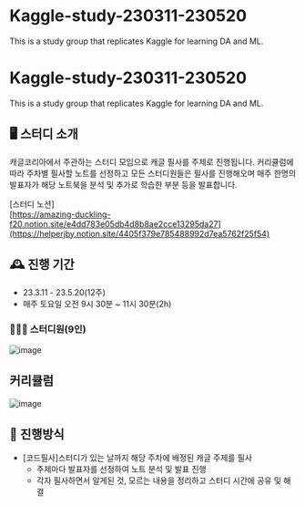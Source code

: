# Kaggle-study-230311-230520
This is a study group that replicates Kaggle for learning DA and ML.

# Kaggle-study-230311-230520
This is a study group that replicates Kaggle for learning DA and ML.

## 🖥️ 스터디 소개
캐글코리아에서 주관하는 스터디 모임으로 캐글 필사를 주제로 진행됩니다.
커리큘럼에 따라 주차별 필사할 노트를 선정하고 모든 스터디원들은 필사를 진행해오며
매주 한명의 발표자가 해당 노트북을 분석 및 추가로 학습한 부분 등을 발표합니다.

[스터디 노션]  
[https://amazing-duckling-f20.notion.site/e4dd783e05db4d8b8ae2cce13295da27](https://helperjby.notion.site/4405f379e785488992d7ea5762f25f54)
<br>

## 🕰️ 진행 기간
* 23.3.11 - 23.5.20(12주)
* 매주 토요일 오전 9시 30분 ~ 11시 30분(2h)

### 🧑‍🤝‍🧑 스터디원(9인)
![image](https://github.com/kaggle-study-230311/Kaggle-study-230311/assets/69462995/54951f7c-895e-4c6d-91aa-ac518bd5ceda)


## 커리큘럼
![image](https://github.com/kaggle-study-230311/Kaggle-study-230311/assets/69462995/1cfbb4b4-7091-4f90-a706-f2dabf651c21)
## 📌 진행방식
* [코드필사]스터디가 있는 날까지 해당 주차에 배정된 캐글 주제를 필사
    * 주제마다 발표자를 선정하여 노트 분석 및 발표 진행
    * 각자 필사하면서 알게된 것, 모르는 내용을 정리하고 스터디 시간에 공유 및 해결

